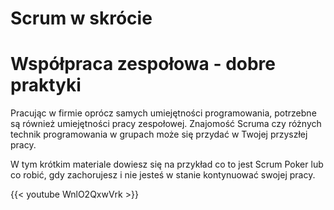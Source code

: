 # Scrum w skrócie


# Współpraca zespołowa - dobre praktyki

Pracując w firmie oprócz samych umiejętności programowania, potrzebne są również umiejętności pracy zespołowej. Znajomość Scruma czy różnych technik programowania w grupach może się przydać w Twojej przyszłej pracy.

W tym krótkim materiale dowiesz się na przykład co to jest Scrum Poker lub co robić, gdy zachorujesz i nie jesteś w stanie kontynuować swojej pracy.

{{< youtube WnlO2QxwVrk >}}

